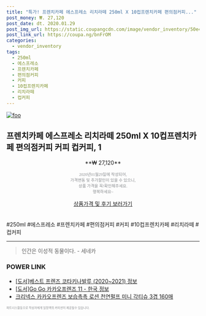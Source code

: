 ```yaml
--- 
title: "특가! 프렌치카페 에스프레소 리치라떼 250ml X 10컵프렌치카페 편의점커피..." 
post_money: ₩. 27,120 
post_date: dt. 2020.01.29 
post_img_url: https://static.coupangcdn.com/image/vendor_inventory/50e4/94cea75d1f9729d964e4160e941e3f186e3ea2920679dc0abe6a26817844.jpg 
post_link_url: https://coupa.ng/bnFrOM 
categories: 
  - vendor_inventory 
tags: 
  - 250ml 
  - 에스프레소 
  - 프렌치카페 
  - 편의점커피 
  - 커피 
  - 10컵프렌치카페 
  - 리치라떼 
  - 컵커피 
--- 
```

[![foo](https://static.coupangcdn.com/image/vendor_inventory/50e4/94cea75d1f9729d964e4160e941e3f186e3ea2920679dc0abe6a26817844.jpg)](https://coupa.ng/bnFrOM) 

## 프렌치카페 에스프레소 리치라떼 250ml X 10컵프렌치카페 편의점커피 커피 컵커피, 1 
<p style="text-align: center;">**₩ 27,120**</p> 
<p style="text-align: center;"><span style="color: #898c8f; font-family: Georgia,Times,serif; font-size: 0.75em;">2020년01월29일에 작성되어, <br>가격변동 및 추가할인이 있을 수 있으니,<br> 상품 가격을 꼭!확인해주세요.<br>행복하세요~</span> 
</p>	 
<div markdown="0" style="text-align: center;"><a href="https://coupa.ng/bnFrOM" class="btn btn--success">상품가격 및 후기 보러가기</a></div> 
<br><br> 
  #250ml #에스프레소 #프렌치카페 #편의점커피 #커피 #10컵프렌치카페 #리치라떼 #컵커피 
<hr> 

> 인간은 이성적 동물이다. - 세네카 


### POWER LINK

* <a href="https://blog.naver.com/sakai111/221769587551" target="_blank">[도서]베스트 프렌즈 코타키나발루 (2020~2021) 정보</a>
* <a href="https://blog.naver.com/sakai111/221758164647" target="_blank">[도서]Go Go 카카오프렌즈 11 - 한국 정보</a>
* <a href="https://blog.naver.com/santokki14/221784580726" target="_blank">크리넥스 카카오프렌즈 보습촉촉 로션 천연펄프 미니 각티슈 3겹 160매</a>

<span style="color: #898c8f; font-family: Georgia,Times,serif; font-size: 0.55em;">파트너스활동으로 작성자에게 일정액의 커미션이 제공될수 있습니다.</span> 
